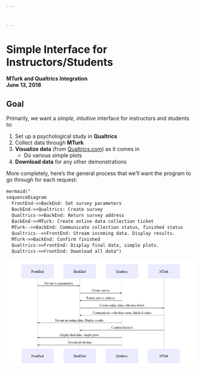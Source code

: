 ```yaml
---


---
```


<h1 id="simple-interface-for-instructorsstudents">Simple Interface for Instructors/Students</h1>
<p><strong>MTurk and Qualtrics Integration</strong><br>
<strong>June 13, 2018</strong></p>
<h2 id="goal">Goal</h2>
<p>Primarily, we want a <em>simple, intuitive</em> interface for instructors and students to:</p>
<ol>
<li>Set up a psychological study in <strong>Qualtrics</strong></li>
<li>Collect data through <strong>MTurk</strong></li>
<li><strong>Visualize data</strong> (from <a href="http://Qualtrics.com">Qualtrics.com</a>) as it comes in
<ul>
<li>Do various simple plots</li>
</ul>
</li>
<li><strong>Download data</strong> for any other demonstrations</li>
</ol>
<p>More completely, here’s the general process that we’ll want the program to go through for each request:</p>
<pre><code>mermaid("
sequenceDiagram
  FrontEnd-&gt;&gt;BackEnd: Set survey parameters
  BackEnd-&gt;&gt;Qualtrics: Create survey
  Qualtrics-&gt;&gt;BackEnd: Return survey address
  BackEnd-&gt;&gt;MTurk: Create online data collection ticket
  MTurk--&gt;&gt;BackEnd: Communicate collection status, finished status
  Qualtrics--&gt;&gt;FrontEnd: Stream incoming data. Display results.
  MTurk-&gt;&gt;BackEnd: Confirm finished
  Qualtrics-&gt;&gt;FrontEnd: Display final data, simple plots.
  Qualtrics-&gt;&gt;FrontEnd: Download all data")
</code></pre>
<p><img src="./FlowChart.png" alt="FlowChart"></p>

